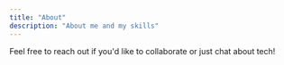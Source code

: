 ```yaml
---
title: "About"
description: "About me and my skills"
---
```


Feel free to reach out if you'd like to collaborate or just chat about tech! 